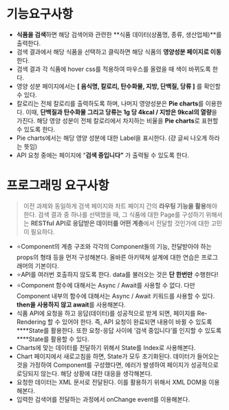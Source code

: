# **기능요구사항**

- **식품을 검색**하면 해당 검색어와 관련한 **식품 데이터(상품명, 종류, 생산업체)**를 출력한다.
- 검색 결과에서 해당 식품을 선택하고 클릭하면 해당 식품의 **영양성분 페이지로 이동**한다.
- 검색 결과 각 식품에 hover css를 적용하여 마우스를 올렸을 때 색이 바뀌도록 한다.
- 영양 성분 페이지에서는 **[ 음식명, 칼로리, 탄수화물, 지방, 단백질, 당류 ]** 를 확인할 수 있다.
- 칼로리는 전체 칼로리를 출력하도록 하며, 나머지 영양성분은 **Pie charts**를 이용한다.
이때, **단백질과 탄수화물 그리고 당류는 1g 당 4kcal / 지방은 9kcal의 열량**을 가진다.
해당 영양 성분이 전체 칼로리에서 차지하는 비율을 **Pie charts**로 표현할 수 있도록 한다.
- Pie charts에서는 해당 영양 성분에 대한 Label을 표시한다. (걍 글씨 나오게 하라는 뜻임)
- API 요청 중에는 페이지에 “**검색 중입니다”** 가 출력될 수 있도록 한다.

# **프로그래밍 요구사항**

> 이전 과제와 동일하게 검색 페이지와 차트 페이지 간의 **라우팅 기능을 활용**해야 한다. 
검색 결과 중 하나를 선택했을 때, 그 식품에 대한 Page를 구성하기 위해서는 
**RESTful API로 응답받은 데이터를 어떤 계층**에서 전달할 것인가에 대한 고민이 필요하다.
> 
- ⭐Component의 계층 구조와 각각의 Component들의 기능, 전달받아야 하는 props의 형태 등을 
먼저 구성해본다. 올바른 아키텍쳐 설계에 대한 연습은 프로그래머의 기본이다.
- ⭐API를 여러번 호출하지 않도록 한다. data를 불러오는 것은 **단 한번만** 수행한다!
- ⭐Component 함수에 대해서는 Async / Await를 사용할 수 없다. 다만 Component 내부의 함수에 대해서는 Async / Await 키워드를 사용할 수 있다. **then을 사용하지 않고 await**를 사용해본다.
- 식품 API에 요청을 하고 응답(데이터)를 성공적으로 받게 되면, 페이지를 Re-Rendering 할 수 있어야 한다. 즉, API 요청이 완료되면 내용이 바뀔 수 있도록 ****State를 활용한다. 또한 요청-응답 사이에 ‘검색 중입니다’를 인지할 수 있도록 ****State를 활용할 수 있다.
- Charts에 맞는 데이터를 전달하기 위해서 State를 Index로 사용해본다.
- Chart 페이지에서 새로고침을 하면, State가 모두 초기화된다. 데이터가 들어오는 것을 가정하여 Component를 구성했다면, 에러가 발생하여 페이지가 성공적으로 로딩되지 않는다. 해당 상황에 대한 대응을 생각해본다.
- 요청한 데이터는 XML 문서로 전달된다. 이를 활용하기 위해서 XML DOM을 이용해본다.
- 입력한 검색어를 전달하는 과정에서 onChange event를 이용해본다.